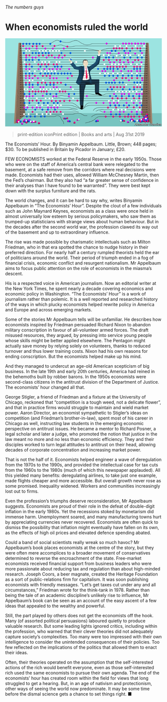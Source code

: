 ###### The numbers guys

# When economists ruled the world 

![image](images/20190831_BKD001_0.jpg) 

> print-edition iconPrint edition | Books and arts | Aug 31st 2019 

The Economists’ Hour. By Binyamin Appelbaum. Little, Brown; 448 pages; $30. To be published in Britain by Picador in January; £20. 

FEW ECONOMISTS worked at the Federal Reserve in the early 1950s. Those who were on the staff of America’s central bank were relegated to the basement, at a safe remove from the corridors where real decisions were made. Economists had their uses, allowed William McChesney Martin, then the Fed’s chairman. But they also had “a far greater sense of confidence in their analyses than I have found to be warranted”. They were best kept down with the surplus furniture and the rats. 

The world changes, and it can be hard to say why, writes Binyamin Appelbaum in “The Economists’ Hour”. Despite the clout of a few individuals such as John Maynard Keynes, economists as a class were once held in almost universally low esteem by serious policymakers, who saw them as trumped-up statisticians with strange views about human behaviour. But in the decades after the second world war, the profession clawed its way out of the basement and up to extraordinary influence. 

The rise was made possible by charismatic intellectuals such as Milton Friedman, who in that era spotted the chance to nudge history in their preferred direction. For nearly half a century rumpled theorists held the ear of politicians around the world. Their period of triumph ended in a fog of financial crisis, economic conflict and resurgent nationalism. Mr Appelbaum aims to focus public attention on the role of economists in the miasma’s descent. 

His is a respected voice in American journalism. Now an editorial writer at the New York Times, he spent nearly a decade covering economics and economic policy in Washington. “The Economists’ Hour” is a work of journalism rather than polemic. It is a well reported and researched history of the ways in which plucky economists helped rewrite policy in America and Europe and across emerging markets. 

Some of the stories Mr Appelbaum tells will be unfamiliar. He describes how economists inspired by Friedman persuaded Richard Nixon to abandon military conscription in favour of all-volunteer armed forces. The draft misused resources, they argued, by pressing into service young people whose skills might be better applied elsewhere. The Pentagon might actually save money by relying solely on volunteers, thanks to reduced turnover and thus lower training costs. Nixon had his own reasons for ending conscription. But the economists helped make up his mind. 

And they managed to undercut an age-old American scepticism of big business. In the late 19th and early 20th centuries, America had reined in the behemoths built by robber barons. In the 1950s economists were second-class citizens in the antitrust division of the Department of Justice. The economists’ hour changed all that. 

George Stigler, a friend of Friedman and a fixture at the University of Chicago, reckoned that “competition is a tough weed, not a delicate flower”, and that in practice firms would struggle to maintain and wield market power. Aaron Director, an economist sympathetic to Stigler’s ideas on competition (and Friedman’s brother-in-law), spent most of his career in Chicago as well, instructing law students in the emerging economic perspective on antitrust issues. He became a mentor to Richard Posner, a legal scholar and later a judge, who promoted the notion that justice in the law meant no more and no less than economic efficiency. They and their disciples worked to turn legal attitudes to antitrust on their head, allowing decades of corporate concentration and increasing market power. 

That is not the half of it. Economists helped engineer a wave of deregulation from the 1970s to the 1990s, and provided the intellectual case for tax cuts from the 1960s to the 1980s (much of which this newspaper applauded). All this yielded many benefits: deregulating airlines, to take just one example, made flights cheaper and more accessible. But overall growth never rose as some promised. Inequality widened. Workers and communities increasingly lost out to firms. 

Even the profession’s triumphs deserve reconsideration, Mr Appelbaum suggests. Economists are proud of their role in the defeat of double-digit inflation in the early 1980s. Yet the recessions stoked by monetarism did immense harm. Unemployment soared, and many manufacturing towns hurt by appreciating currencies never recovered. Economists are often quick to dismiss the possibility that inflation might eventually have fallen on its own, as the effects of high oil prices and elevated defence spending abated. 

Could a band of social scientists really wreak so much havoc? Mr Appelbaum’s book places economists at the centre of the story, but they were often mere accomplices to a broader movement of conservatives determined to reverse the encroachment of the state. Free-market economists received financial support from business leaders who were more passionate about reducing tax and regulation than about high-minded research. Joseph Coors, a beer magnate, created the Heritage Foundation as a sort of public-relations firm for capitalism. It was soon publishing economists with friendly messages. “Let’s get taxes cut under any and all circumstances,” Friedman wrote for the think-tank in 1978. Rather than being the tale of an academic discipline’s unlikely rise to influence, Mr Appelbaum’s book can be seen as an account of the easy ascent of a few ideas that appealed to the wealthy and powerful. 

Still, the part played by others does not get the economists off the hook. Many (of assorted political persuasions) laboured quietly to produce valuable research. But some leading lights ignored critics, including within the profession, who warned that their clever theories did not adequately capture society’s complexities. Too many were too impressed with their own intelligence to consider the unintended consequences of their policies. Too few reflected on the implications of the politics that allowed them to enact their ideas. 

Often, their theories operated on the assumption that the self-interested actions of the rich would benefit everyone, even as those self-interested rich used the same economists to pursue their own agenda. The end of the economists’ hour has created room within the field for views that long struggled to get a hearing. But, in an age of nativism and protectionism, other ways of seeing the world now predominate. It may be some time before the dismal science gets a chance to set things right. ■ 

